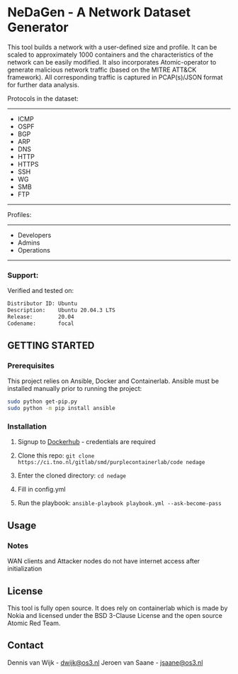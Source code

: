 # NeDaGen - A Network Dataset Generator
This tool builds a network with a user-defined size and profile. It can be scaled to approximately 1000 containers and the characteristics of the network can be easily modified. It also incorporates Atomic-operator to generate malicious network traffic (based on the MITRE ATT&CK framework). All corresponding traffic is captured in PCAP(s)/JSON format for further data analysis. 

Protocols in the dataset:
***
- ICMP
- OSPF
- BGP
- ARP
- DNS
- HTTP
- HTTPS
- SSH
- WG
- SMB
- FTP
***

Profiles:
***
- Developers
- Admins
- Operations
***

### Support: 
Verified and tested on:
```bash
Distributor ID: Ubuntu
Description:    Ubuntu 20.04.3 LTS
Release:        20.04
Codename:       focal
```

## GETTING STARTED

### Prerequisites
This project relies on Ansible, Docker and Containerlab. Ansible must be installed manually prior to running the project:
```bash
sudo python get-pip.py
sudo python -m pip install ansible
```

### Installation
1. Signup to [Dockerhub](https://hub.docker.com/) - credentials are required

2. Clone this repo:
```git clone https://ci.tno.nl/gitlab/smd/purplecontainerlab/code nedage```

3. Enter the cloned directory:
```cd nedage```

4. Fill in config.yml

5. Run the playbook:
```ansible-playbook playbook.yml --ask-become-pass```


## Usage


### Notes
WAN clients and Attacker nodes do not have internet access after initialization



## License
This tool is fully open source. It does rely on containerlab which is made by Nokia and licensed under the BSD 3-Clause License and the open source Atomic Red Team.



## Contact
Dennis van Wijk - dwijk@os3.nl
Jeroen van Saane - jsaane@os3.nl



